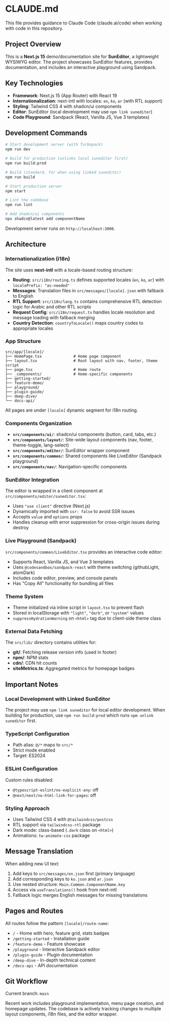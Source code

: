 # CLAUDE.md

This file provides guidance to Claude Code (claude.ai/code) when working with code in this repository.

## Project Overview

This is a **Next.js 15** demo/documentation site for **SunEditor**, a lightweight WYSIWYG editor. The project showcases SunEditor features, provides documentation, and includes an interactive playground using Sandpack.

## Key Technologies

- **Framework**: Next.js 15 (App Router) with React 19
- **Internationalization**: next-intl with locales: `en`, `ko`, `ar` (with RTL support)
- **Styling**: Tailwind CSS 4 with shadcn/ui components
- **Editor**: SunEditor (local development may use `npm link suneditor`)
- **Code Playground**: Sandpack (React, Vanilla JS, Vue 3 templates)

## Development Commands

```bash
# Start development server (with Turbopack)
npm run dev

# Build for production (unlinks local suneditor first)
npm run build:prod

# Build (standard, for when using linked suneditor)
npm run build

# Start production server
npm start

# Lint the codebase
npm run lint

# Add shadcn/ui components
npx shadcn@latest add componentName
```

Development server runs on `http://localhost:3000`.

## Architecture

### Internationalization (i18n)

The site uses **next-intl** with a locale-based routing structure:

- **Routing**: `src/i18n/routing.ts` defines supported locales (`en`, `ko`, `ar`) with `localePrefix: "as-needed"`
- **Messages**: Translation files in `src/messages/[locale].json` with fallback to English
- **RTL Support**: `src/i18n/lang.ts` contains comprehensive RTL detection logic for Arabic and other RTL scripts
- **Request Config**: `src/i18n/request.ts` handles locale resolution and message loading with fallback merging
- **Country Detection**: `countryToLocale()` maps country codes to appropriate locales

### App Structure

```
src/app/[locale]/
├── HomePage.tsx              # Home page component
├── layout.tsx                # Root layout with nav, footer, theme script
├── page.tsx                  # Home route
├── _components/              # Home-specific components
├── getting-started/
├── feature-demo/
├── playground/
├── plugin-guide/
├── deep-dive/
└── docs-api/
```

All pages are under `[locale]` dynamic segment for i18n routing.

### Components Organization

- **`src/components/ui/`**: shadcn/ui components (button, card, tabs, etc.)
- **`src/components/layout/`**: Site-wide layout components (nav, footer, theme-toggle, lang-select)
- **`src/components/editor/`**: SunEditor wrapper component
- **`src/components/common/`**: Shared components like LiveEditor (Sandpack playground)
- **`src/components/nav/`**: Navigation-specific components

### SunEditor Integration

The editor is wrapped in a client component at `src/components/editor/suneditor.tsx`:

- Uses `"use client"` directive (Next.js)
- Dynamically imported with `ssr: false` to avoid SSR issues
- Accepts `value` and `options` props
- Handles cleanup with error suppression for cross-origin issues during destroy

### Live Playground (Sandpack)

`src/components/common/LiveEditor.tsx` provides an interactive code editor:

- Supports React, Vanilla JS, and Vue 3 templates
- Uses `@codesandbox/sandpack-react` with theme switching (githubLight, atomDark)
- Includes code editor, preview, and console panels
- Has "Copy All" functionality for bundling all files

### Theme System

- Theme initialized via inline script in `layout.tsx` to prevent flash
- Stored in localStorage with `"light"`, `"dark"`, or `"system"` values
- `suppressHydrationWarning` on `<html>` tag due to client-side theme class

### External Data Fetching

The `src/lib/` directory contains utilities for:

- **git/**: Fetching release version info (used in footer)
- **npm/**: NPM stats
- **cdn/**: CDN hit counts
- **siteMetrics.ts**: Aggregated metrics for homepage badges

## Important Notes

### Local Development with Linked SunEditor

The project may use `npm link suneditor` for local editor development. When building for production, use `npm run build:prod` which runs `npm unlink suneditor` first.

### TypeScript Configuration

- Path alias: `@/*` maps to `src/*`
- Strict mode enabled
- Target: ES2024

### ESLint Configuration

Custom rules disabled:
- `@typescript-eslint/no-explicit-any`: off
- `@next/next/no-html-link-for-pages`: off

### Styling Approach

- Uses Tailwind CSS 4 with `@tailwindcss/postcss`
- RTL support via `tailwindcss-rtl` package
- Dark mode: class-based (`.dark` class on `<html>`)
- Animations: `tw-animate-css` package

## Message Translation

When adding new UI text:

1. Add keys to `src/messages/en.json` first (primary language)
2. Add corresponding keys to `ko.json` and `ar.json`
3. Use nested structure: `Main.Common.ComponentName.key`
4. Access via `useTranslations()` hook from next-intl
5. Fallback logic merges English messages for missing translations

## Pages and Routes

All routes follow the pattern `[locale]/route-name`:

- `/` - Home with hero, feature grid, stats badges
- `/getting-started` - Installation guide
- `/feature-demo` - Feature showcase
- `/playground` - Interactive Sandpack editor
- `/plugin-guide` - Plugin documentation
- `/deep-dive` - In-depth technical content
- `/docs-api` - API documentation

## Git Workflow

Current branch: `main`

Recent work includes playground implementation, menu page creation, and homepage updates. The codebase is actively tracking changes to multiple layout components, i18n files, and the editor wrapper.
